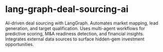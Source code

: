 # lang-graph-deal-sourcing-ai
AI-driven deal sourcing with LangGraph. Automates market mapping, lead generation, and target qualification. Uses multi-agent workflows for predictive scoring, M&amp;A readiness detection, and financial insights. Integrates external data sources to surface hidden-gem investment opportunities.
